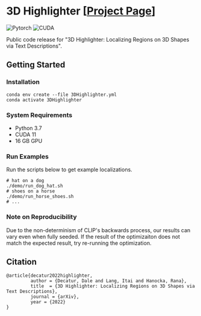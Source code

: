 # 3D Highlighter [[Project Page](https://threedle.github.io/3DHighlighter/)]
<!-- [![arXiv](https://img.shields.io/badge/arXiv-3DHighlighter-b31b1b.svg)](https://arxiv.org/abs/2112.03221) -->
![Pytorch](https://img.shields.io/badge/PyTorch->=1.12.1-Red?logo=pytorch)
![CUDA](https://img.shields.io/badge/CUDA->=11.3.1-Red?logo=CUDA)


Public code release for "3D Highlighter: Localizing Regions on 3D Shapes via Text Descriptions".

## Getting Started
### Installation

```
conda env create --file 3DHighlighter.yml
conda activate 3DHighlighter
```

### System Requirements
- Python 3.7
- CUDA 11
- 16 GB GPU

### Run Examples
Run the scripts below to get example localizations.
```
# hat on a dog
./demo/run_dog_hat.sh
# shoes on a horse
./demo/run_horse_shoes.sh
# ...
```

### Note on Reproducibility
Due to the non-determinism of CLIP's backwards process, our results can vary even when fully seeded.
If the result of the optimizaiton does not match the expected result, try re-running the optimization.

## Citation
```
@article{decatur2022highlighter,
         author = {Decatur, Dale and Lang, Itai and Hanocka, Rana},
         title  = {3D Highlighter: Localizing Regions on 3D Shapes via Text Descriptions},
         journal = {arXiv},
         year = {2022}
}
```